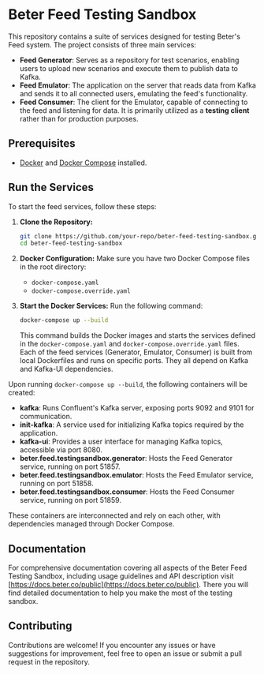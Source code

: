 # Beter Feed Testing Sandbox

This repository contains a suite of services designed for testing Beter's Feed system. The project consists of three main services:

- **Feed Generator**: Serves as a repository for test scenarios, enabling users to upload new scenarios and execute them to publish data to Kafka.
- **Feed Emulator**: The application on the server that reads data from Kafka and sends it to all connected users, emulating the feed's functionality.
- **Feed Consumer**: The client for the Emulator, capable of connecting to the feed and listening for data. It is primarily utilized as a **testing client** rather than for production purposes.

## Prerequisites

- [Docker](https://docs.docker.com/desktop/install/windows-install/) and [Docker Compose](https://docs.docker.com/compose/install/) installed.

## Run the Services

To start the feed services, follow these steps:
1. **Clone the Repository:**
    ```sh
    git clone https://github.com/your-repo/beter-feed-testing-sandbox.git
    cd beter-feed-testing-sandbox
    ```

2. **Docker Configuration:**
    Make sure you have two Docker Compose files in the root directory:
    - `docker-compose.yaml`
    - `docker-compose.override.yaml`

3. **Start the Docker Services:**
    Run the following command:

    ```sh
    docker-compose up --build
    ```

    This command builds the Docker images and starts the services defined in the `docker-compose.yaml` and `docker-compose.override.yaml` files. Each of the feed services (Generator, Emulator, Consumer) is built from local Dockerfiles and runs on specific ports. They all depend on Kafka and Kafka-UI dependencies.

Upon running `docker-compose up --build`, the following containers will be created:

- **kafka**: Runs Confluent's Kafka server, exposing ports 9092 and 9101 for communication.
- **init-kafka**: A service used for initializing Kafka topics required by the application.
- **kafka-ui**: Provides a user interface for managing Kafka topics, accessible via port 8080.
- **beter.feed.testingsandbox.generator**: Hosts the Feed Generator service, running on port 51857.
- **beter.feed.testingsandbox.emulator**: Hosts the Feed Emulator service, running on port 51858.
- **beter.feed.testingsandbox.consumer**: Hosts the Feed Consumer service, running on port 51859.

These containers are interconnected and rely on each other, with dependencies managed through Docker Compose.

## Documentation
For comprehensive documentation covering all aspects of the Beter Feed Testing Sandbox, including usage guidelines and API description visit [https://docs.beter.co/public](https://docs.beter.co/public). There you will find detailed documentation to help you make the most of the testing sandbox. 

## Contributing
Contributions are welcome! If you encounter any issues or have suggestions for improvement, feel free to open an issue or submit a pull request in the repository.
